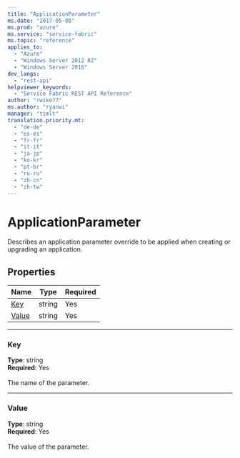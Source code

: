 ```yaml
---
title: "ApplicationParameter"
ms.date: "2017-05-08"
ms.prod: "azure"
ms.service: "service-fabric"
ms.topic: "reference"
applies_to: 
  - "Azure"
  - "Windows Server 2012 R2"
  - "Windows Server 2016"
dev_langs: 
  - "rest-api"
helpviewer_keywords: 
  - "Service Fabric REST API Reference"
author: "rwike77"
ms.author: "ryanwi"
manager: "timlt"
translation.priority.mt: 
  - "de-de"
  - "es-es"
  - "fr-fr"
  - "it-it"
  - "ja-jp"
  - "ko-kr"
  - "pt-br"
  - "ru-ru"
  - "zh-cn"
  - "zh-tw"
---
```

# ApplicationParameter

Describes an application parameter override to be applied when creating or upgrading an application.

## Properties
| Name | Type | Required |
| --- | --- | --- |
| [Key](#key) | string | Yes |
| [Value](#value) | string | Yes |

____
### Key
__Type__: string <br/>
__Required__: Yes<br/>
<br/>
The name of the parameter.

____
### Value
__Type__: string <br/>
__Required__: Yes<br/>
<br/>
The value of the parameter.
